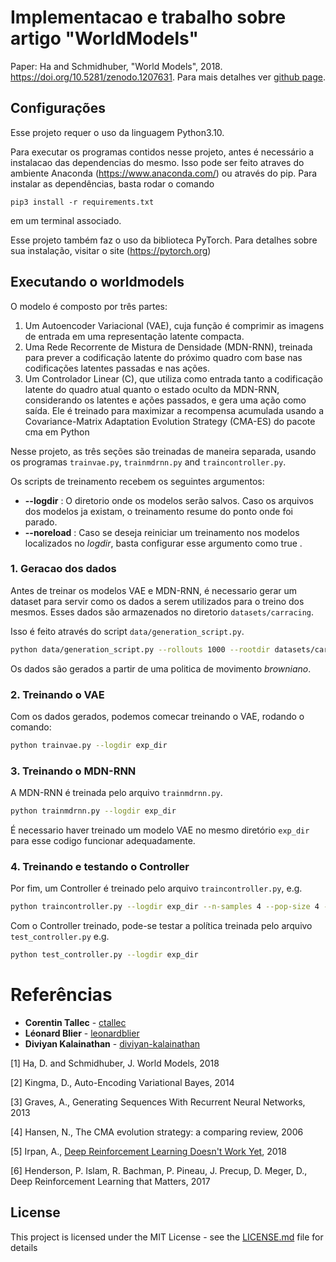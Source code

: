# Implementacao e trabalho sobre artigo "WorldModels"

Paper: Ha and Schmidhuber, "World Models", 2018. https://doi.org/10.5281/zenodo.1207631. Para mais detalhes ver [github page](https://ctallec.github.io/world-models/).


## Configurações

Esse projeto requer o uso da linguagem Python3.10. 

Para executar os programas contidos nesse projeto, antes é necessário a instalacao das dependencias do mesmo. Isso pode ser feito atraves do ambiente Anaconda (https://www.anaconda.com/) ou através do pip. 
Para instalar as dependências, basta rodar o comando

```
pip3 install -r requirements.txt
```

em um terminal associado.

Esse projeto também faz o uso da biblioteca PyTorch. Para detalhes sobre sua instalação, visitar o site (https://pytorch.org)

## Executando o worldmodels

O modelo é composto por três partes:
  1. Um Autoencoder Variacional (VAE), cuja função é comprimir as imagens de entrada em uma representação latente compacta.
  2. Uma Rede Recorrente de Mistura de Densidade (MDN-RNN), treinada para prever a codificação latente do próximo quadro com base nas codificações latentes passadas e nas ações.
  3. Um Controlador Linear (C), que utiliza como entrada tanto a codificação latente do quadro atual quanto o estado oculto da MDN-RNN, considerando os latentes e ações passados, e gera uma ação como saída. Ele é treinado para maximizar a recompensa acumulada usando a Covariance-Matrix Adaptation Evolution Strategy (CMA-ES) do pacote cma em Python

Nesse projeto, as três seções são treinadas de maneira separada, usando os programas `trainvae.py`, `trainmdrnn.py` and `traincontroller.py`. 

Os scripts de treinamento recebem os seguintes argumentos:
* **--logdir** : O diretorio onde os modelos serão salvos. Caso os arquivos dos modelos ja existam, o treinamento resume do ponto onde foi parado.
* **--noreload** : Caso se deseja reiniciar um treinamento nos modelos localizados no *logdir*, basta configurar esse argumento como true .

### 1. Geracao dos dados

Antes de treinar os modelos VAE e MDN-RNN, é necessario gerar um dataset para servir como os dados a serem utilizados para o treino dos mesmos. Esses dados são armazenados no diretorio `datasets/carracing`.

Isso é feito através do script `data/generation_script.py`.

```bash
python data/generation_script.py --rollouts 1000 --rootdir datasets/carracing --threads 8
```

Os dados são gerados a partir de uma politica de movimento *browniano*.

### 2. Treinando o VAE

Com os dados gerados, podemos comecar treinando o VAE, rodando o comando:
```bash
python trainvae.py --logdir exp_dir
```

### 3. Treinando o MDN-RNN
A MDN-RNN é treinada pelo arquivo `trainmdrnn.py`.
```bash
python trainmdrnn.py --logdir exp_dir
```
É necessario haver treinado um modelo VAE no mesmo diretório `exp_dir` para esse codigo funcionar adequadamente.

### 4. Treinando e testando o Controller
Por fim, um Controller é treinado pelo arquivo `traincontroller.py`, e.g.
```bash
python traincontroller.py --logdir exp_dir --n-samples 4 --pop-size 4 --target-return 950 --display
```

Com o Controller treinado, pode-se testar a política treinada pelo arquivo `test_controller.py` e.g.
```bash
python test_controller.py --logdir exp_dir
```

# Referências

* **Corentin Tallec** - [ctallec](https://github.com/ctallec)
* **Léonard Blier** - [leonardblier](https://github.com/leonardblier)
* **Diviyan Kalainathan** - [diviyan-kalainathan](https://github.com/diviyan-kalainathan)

[1] Ha, D. and Schmidhuber, J. World Models, 2018

[2] Kingma, D., Auto-Encoding Variational Bayes, 2014

[3] Graves, A., Generating Sequences With Recurrent Neural Networks, 2013

[4] Hansen, N., The CMA evolution strategy: a comparing review, 2006

[5] Irpan, A., [Deep Reinforcement Learning Doesn't Work Yet](https://www.alexirpan.com/2018/02/14/rl-hard.html), 2018

[6] Henderson, P. Islam, R. Bachman, P. Pineau, J. Precup, D. Meger, D., Deep Reinforcement Learning that Matters, 2017
## License

This project is licensed under the MIT License - see the [LICENSE.md](LICENSE.md) file for details
